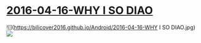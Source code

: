 # [2016-04-16-WHY I SO DIAO](https://bangumi.bilibili.com/anime/3450)
![](https://bilicover2016.github.io/Android/2016-04-16-WHY I SO DIAO.jpg)
![](https://bilicover2016.github.io/PC/2016-04-16.jpg)